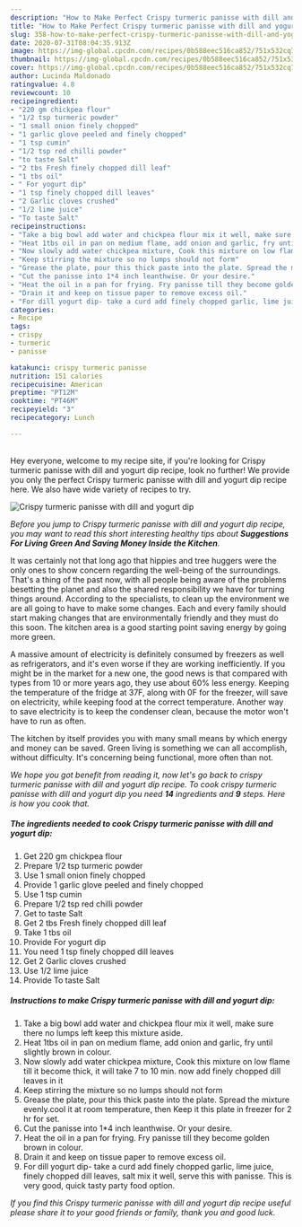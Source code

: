 ```yaml
---
description: "How to Make Perfect Crispy turmeric panisse with dill and yogurt dip"
title: "How to Make Perfect Crispy turmeric panisse with dill and yogurt dip"
slug: 358-how-to-make-perfect-crispy-turmeric-panisse-with-dill-and-yogurt-dip
date: 2020-07-31T08:04:35.913Z
image: https://img-global.cpcdn.com/recipes/0b588eec516ca852/751x532cq70/crispy-turmeric-panisse-with-dill-and-yogurt-dip-recipe-main-photo.jpg
thumbnail: https://img-global.cpcdn.com/recipes/0b588eec516ca852/751x532cq70/crispy-turmeric-panisse-with-dill-and-yogurt-dip-recipe-main-photo.jpg
cover: https://img-global.cpcdn.com/recipes/0b588eec516ca852/751x532cq70/crispy-turmeric-panisse-with-dill-and-yogurt-dip-recipe-main-photo.jpg
author: Lucinda Maldonado
ratingvalue: 4.8
reviewcount: 10
recipeingredient:
- "220 gm chickpea flour"
- "1/2 tsp turmeric powder"
- "1 small onion finely chopped"
- "1 garlic glove peeled and finely chopped"
- "1 tsp cumin"
- "1/2 tsp red chilli powder"
- "to taste Salt"
- "2 tbs Fresh finely chopped dill leaf"
- "1 tbs oil"
- " For yogurt dip"
- "1 tsp finely chopped dill leaves"
- "2 Garlic cloves crushed"
- "1/2 lime juice"
- "To taste Salt"
recipeinstructions:
- "Take a big bowl add water and chickpea flour mix it well, make sure there no lumps left keep this mixture aside."
- "Heat 1tbs oil in pan on medium flame, add onion and garlic, fry until slightly brown in colour."
- "Now slowly add water chickpea mixture, Cook this mixture on low flame till it become thick, it will take 7 to 10 min. now add finely chopped dill leaves in it"
- "Keep stirring the mixture so no lumps should not form"
- "Grease the plate, pour this thick paste into the plate. Spread the mixture evenly.cool it at room temperature, then Keep it this plate in freezer for 2 hr for set."
- "Cut the panisse into 1*4 inch leanthwise. Or your desire."
- "Heat the oil in a pan for frying. Fry panisse till they become golden brown in colour."
- "Drain it and keep on tissue paper to remove excess oil."
- "For dill yogurt dip- take a curd add finely chopped garlic, lime juice, finely chopped dill leaves, salt mix it well, serve this with panisse. This is very good, quick tasty party food option."
categories:
- Recipe
tags:
- crispy
- turmeric
- panisse

katakunci: crispy turmeric panisse 
nutrition: 151 calories
recipecuisine: American
preptime: "PT12M"
cooktime: "PT46M"
recipeyield: "3"
recipecategory: Lunch

---
```

<br>
Hey everyone, welcome to my recipe site, if you're looking for Crispy turmeric panisse with dill and yogurt dip recipe, look no further! We provide you only the perfect Crispy turmeric panisse with dill and yogurt dip recipe here. We also have wide variety of recipes to try.
<br>


![Crispy turmeric panisse with dill and yogurt dip](https://img-global.cpcdn.com/recipes/0b588eec516ca852/751x532cq70/crispy-turmeric-panisse-with-dill-and-yogurt-dip-recipe-main-photo.jpg)

<i>Before you jump to Crispy turmeric panisse with dill and yogurt dip recipe, you may want to read this short interesting healthy tips about 
<strong>Suggestions For Living Green And Saving Money Inside the Kitchen</strong>.</i>
</br>

It was certainly not that long ago that hippies and tree huggers were the only ones to show concern regarding the well-being of the surroundings. That's a thing of the past now, with all people being aware of the problems besetting the planet and also the shared responsibility we have for turning things around. According to the specialists, to clean up the environment we are all going to have to make some changes. Each and every family should start making changes that are environmentally friendly and they must do this soon. The kitchen area is a good starting point saving energy by going more green.

A massive amount of electricity is definitely consumed by freezers as well as refrigerators, and it's even worse if they are working inefficiently. If you might be in the market for a new one, the good news is that compared with types from 10 or more years ago, they use about 60% less energy. Keeping the temperature of the fridge at 37F, along with 0F for the freezer, will save on electricity, while keeping food at the correct temperature. Another way to save electricity is to keep the condenser clean, because the motor won't have to run as often.

The kitchen by itself provides you with many small means by which energy and money can be saved. Green living is something we can all accomplish, without difficulty. It's concerning being functional, more often than not.


<i>We hope you got benefit from reading it, now let's go back to crispy turmeric panisse with dill and yogurt dip recipe. To cook crispy turmeric panisse with dill and yogurt dip you need <strong>14</strong> ingredients and <strong>9</strong> steps. Here is how you cook that.
</i>

##### The ingredients needed to cook Crispy turmeric panisse with dill and yogurt dip:

1. Get 220 gm chickpea flour
1. Prepare 1/2 tsp turmeric powder
1. Use 1 small onion finely chopped
1. Provide 1 garlic glove peeled and finely chopped
1. Use 1 tsp cumin
1. Prepare 1/2 tsp red chilli powder
1. Get to taste Salt
1. Get 2 tbs Fresh finely chopped dill leaf
1. Take 1 tbs oil
1. Provide  For yogurt dip
1. You need 1 tsp finely chopped dill leaves
1. Get 2 Garlic cloves crushed
1. Use 1/2 lime juice
1. Provide To taste Salt


##### Instructions to make Crispy turmeric panisse with dill and yogurt dip:

1. Take a big bowl add water and chickpea flour mix it well, make sure there no lumps left keep this mixture aside.
1. Heat 1tbs oil in pan on medium flame, add onion and garlic, fry until slightly brown in colour.
1. Now slowly add water chickpea mixture, Cook this mixture on low flame till it become thick, it will take 7 to 10 min. now add finely chopped dill leaves in it
1. Keep stirring the mixture so no lumps should not form
1. Grease the plate, pour this thick paste into the plate. Spread the mixture evenly.cool it at room temperature, then Keep it this plate in freezer for 2 hr for set.
1. Cut the panisse into 1*4 inch leanthwise. Or your desire.
1. Heat the oil in a pan for frying. Fry panisse till they become golden brown in colour.
1. Drain it and keep on tissue paper to remove excess oil.
1. For dill yogurt dip- take a curd add finely chopped garlic, lime juice, finely chopped dill leaves, salt mix it well, serve this with panisse. This is very good, quick tasty party food option.


<i>If you find this Crispy turmeric panisse with dill and yogurt dip recipe useful please share it to your good friends or family, thank you and good luck.</i>
